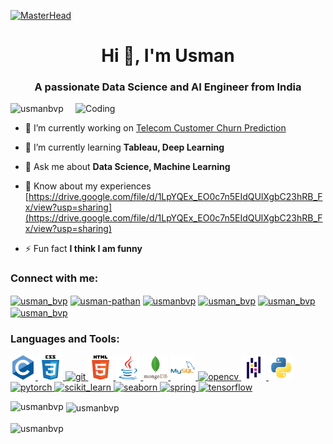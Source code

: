 [![MasterHead](https://www.google.com/url?sa=i&url=https%3A%2F%2Fwww.discoverdatascience.org%2Fcareer-information%2Fartificial-intelligence-engineer%2F&psig=AOvVaw0EE6c47wM_a73HTnZ-vLnO&ust=1685289874881000&source=images&cd=vfe&ved=0CBEQjRxqFwoTCIDmupTwlf8CFQAAAAAdAAAAABAZ)](https://usmanbvp.io)
<h1 align="center">Hi 👋, I'm Usman</h1>
<h3 align="center">A passionate Data Science and AI Engineer from India</h3>
<img align="right" alt="Coding" width="400" src="https://www.google.com/imgres?imgurl=https%3A%2F%2Fwww.gtalent.jp%2Fblog%2Fwp-content%2Fuploads%2F2019%2F11%2Fai-engineer01_w1000h670.jpg&tbnid=3cpDkd4ZYzAicM&vet=12ahUKEwifs_qT8JX_AhV8zqACHaGXBeAQMygSegUIARD1AQ..i&imgrefurl=https%3A%2F%2Fwww.gtalent.jp%2Fblog%2Fjapanwork-en%2Fjob-hunting-en%2Fai-engineer-en&docid=iZbo0r2-LabwXM&w=1000&h=670&q=ai%20engineer%20pic&ved=2ahUKEwifs_qT8JX_AhV8zqACHaGXBeAQMygSegUIARD1AQ")

<p align="left"> <img src="https://komarev.com/ghpvc/?username=usmanbvp&label=Profile%20views&color=0e75b6&style=flat" alt="usmanbvp" /> </p>

- 🔭 I’m currently working on [Telecom Customer Churn Prediction](https://github.com/usmanbvp/Telecom-Customer-Churn-Prediction.git)

- 🌱 I’m currently learning **Tableau, Deep Learning**

- 💬 Ask me about **Data Science, Machine Learning**

- 📄 Know about my experiences [https://drive.google.com/file/d/1LpYQEx_EO0c7n5EIdQUlXgbC23hRB_Fx/view?usp=sharing](https://drive.google.com/file/d/1LpYQEx_EO0c7n5EIdQUlXgbC23hRB_Fx/view?usp=sharing)

- ⚡ Fun fact **I think I am funny**

<h3 align="left">Connect with me:</h3>
<p align="left">
<a href="https://twitter.com/usman_bvp" target="blank"><img align="center" src="https://raw.githubusercontent.com/rahuldkjain/github-profile-readme-generator/master/src/images/icons/Social/twitter.svg" alt="usman_bvp" height="30" width="40" /></a>
<a href="https://linkedin.com/in/usman-pathan" target="blank"><img align="center" src="https://raw.githubusercontent.com/rahuldkjain/github-profile-readme-generator/master/src/images/icons/Social/linked-in-alt.svg" alt="usman-pathan" height="30" width="40" /></a>
<a href="https://kaggle.com/usmanbvp" target="blank"><img align="center" src="https://raw.githubusercontent.com/rahuldkjain/github-profile-readme-generator/master/src/images/icons/Social/kaggle.svg" alt="usmanbvp" height="30" width="40" /></a>
<a href="https://instagram.com/usman_bvp" target="blank"><img align="center" src="https://raw.githubusercontent.com/rahuldkjain/github-profile-readme-generator/master/src/images/icons/Social/instagram.svg" alt="usman_bvp" height="30" width="40" /></a>
<a href="https://www.hackerrank.com/usman_bvp" target="blank"><img align="center" src="https://raw.githubusercontent.com/rahuldkjain/github-profile-readme-generator/master/src/images/icons/Social/hackerrank.svg" alt="usman_bvp" height="30" width="40" /></a>
<a href="https://www.leetcode.com/usman_bvp" target="blank"><img align="center" src="https://raw.githubusercontent.com/rahuldkjain/github-profile-readme-generator/master/src/images/icons/Social/leet-code.svg" alt="usman_bvp" height="30" width="40" /></a>
</p>

<h3 align="left">Languages and Tools:</h3>
<p align="left"> <a href="https://www.cprogramming.com/" target="_blank" rel="noreferrer"> <img src="https://raw.githubusercontent.com/devicons/devicon/master/icons/c/c-original.svg" alt="c" width="40" height="40"/> </a> <a href="https://www.w3schools.com/css/" target="_blank" rel="noreferrer"> <img src="https://raw.githubusercontent.com/devicons/devicon/master/icons/css3/css3-original-wordmark.svg" alt="css3" width="40" height="40"/> </a> <a href="https://git-scm.com/" target="_blank" rel="noreferrer"> <img src="https://www.vectorlogo.zone/logos/git-scm/git-scm-icon.svg" alt="git" width="40" height="40"/> </a> <a href="https://www.w3.org/html/" target="_blank" rel="noreferrer"> <img src="https://raw.githubusercontent.com/devicons/devicon/master/icons/html5/html5-original-wordmark.svg" alt="html5" width="40" height="40"/> </a> <a href="https://www.java.com" target="_blank" rel="noreferrer"> <img src="https://raw.githubusercontent.com/devicons/devicon/master/icons/java/java-original.svg" alt="java" width="40" height="40"/> </a> <a href="https://www.mongodb.com/" target="_blank" rel="noreferrer"> <img src="https://raw.githubusercontent.com/devicons/devicon/master/icons/mongodb/mongodb-original-wordmark.svg" alt="mongodb" width="40" height="40"/> </a> <a href="https://www.mysql.com/" target="_blank" rel="noreferrer"> <img src="https://raw.githubusercontent.com/devicons/devicon/master/icons/mysql/mysql-original-wordmark.svg" alt="mysql" width="40" height="40"/> </a> <a href="https://opencv.org/" target="_blank" rel="noreferrer"> <img src="https://www.vectorlogo.zone/logos/opencv/opencv-icon.svg" alt="opencv" width="40" height="40"/> </a> <a href="https://pandas.pydata.org/" target="_blank" rel="noreferrer"> <img src="https://raw.githubusercontent.com/devicons/devicon/2ae2a900d2f041da66e950e4d48052658d850630/icons/pandas/pandas-original.svg" alt="pandas" width="40" height="40"/> </a> <a href="https://www.python.org" target="_blank" rel="noreferrer"> <img src="https://raw.githubusercontent.com/devicons/devicon/master/icons/python/python-original.svg" alt="python" width="40" height="40"/> </a> <a href="https://pytorch.org/" target="_blank" rel="noreferrer"> <img src="https://www.vectorlogo.zone/logos/pytorch/pytorch-icon.svg" alt="pytorch" width="40" height="40"/> </a> <a href="https://scikit-learn.org/" target="_blank" rel="noreferrer"> <img src="https://upload.wikimedia.org/wikipedia/commons/0/05/Scikit_learn_logo_small.svg" alt="scikit_learn" width="40" height="40"/> </a> <a href="https://seaborn.pydata.org/" target="_blank" rel="noreferrer"> <img src="https://seaborn.pydata.org/_images/logo-mark-lightbg.svg" alt="seaborn" width="40" height="40"/> </a> <a href="https://spring.io/" target="_blank" rel="noreferrer"> <img src="https://www.vectorlogo.zone/logos/springio/springio-icon.svg" alt="spring" width="40" height="40"/> </a> <a href="https://www.tensorflow.org" target="_blank" rel="noreferrer"> <img src="https://www.vectorlogo.zone/logos/tensorflow/tensorflow-icon.svg" alt="tensorflow" width="40" height="40"/> </a> </p>

<p><img align="left" src="https://github-readme-stats.vercel.app/api/top-langs?username=usmanbvp&show_icons=true&locale=en&layout=compact" alt="usmanbvp" /></p>

<p>&nbsp;<img align="center" src="https://github-readme-stats.vercel.app/api?username=usmanbvp&show_icons=true&locale=en" alt="usmanbvp" /></p>

<p><img align="center" src="https://github-readme-streak-stats.herokuapp.com/?user=usmanbvp&" alt="usmanbvp" /></p>
